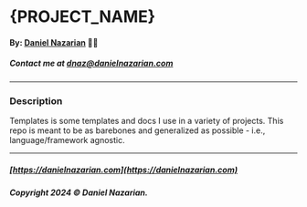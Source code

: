 # {PROJECT_NAME}
#### By: [Daniel Nazarian](https://www.danielnazarian.com) 🐧👹
##### Contact me at <dnaz@danielnazarian.com>

-------------------------------------------------------

### Description
Templates is some templates and docs I use in a variety of projects. This repo is meant to be as barebones and generalized as possible - i.e., language/framework agnostic.

-------------------------------------------------------
##### [https://danielnazarian.com](https://danielnazarian.com)
##### Copyright 2024 © Daniel Nazarian.